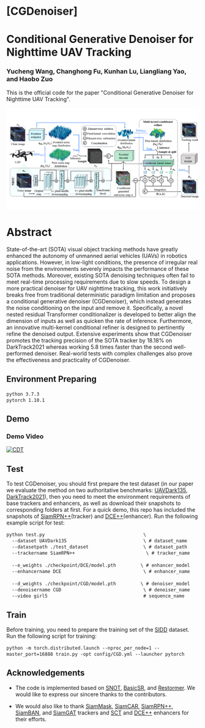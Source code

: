 # [CGDenoiser]
# Conditional Generative Denoiser for Nighttime UAV Tracking

### Yucheng Wang, Changhong Fu, Kunhan Lu, Liangliang Yao, and Haobo Zuo

This is the official code for the paper "Conditional Generative Denoiser for Nighttime UAV Tracking".

<img src="./main.png">

# Abstract

State-of-the-art (SOTA) visual object tracking methods have greatly enhanced the autonomy of unmanned aerial vehicles (UAVs) in robotics applications. However, in low-light conditions, the presence of irregular real noise from the environments severely impacts the performance of these SOTA methods. Moreover, existing SOTA denoising techniques often fail to meet real-time processing requirements due to slow speeds. To design a more practical denoiser for UAV nighttime tracking, this work initiatively breaks free from traditional deterministic paradigm limitation and proposes a conditional generative denoiser (CGDenoiser), which instead generates the noise conditioning on the input and remove it. Specifically, a novel nested residual Transformer conditionalizer is developed to better align the dimension of inputs as well as quicken the rate of inference. Furthermore, an innovative multi-kernel conditional refiner is designed to pertinently refine the denoised output. Extensive experiments show that CGDenoiser promotes the tracking precision of the SOTA tracker by 18.18% on DarkTrack2021 whereas working 5.8 times faster than the second well-performed denoiser. Real-world tests with complex challenges also prove the effectiveness and practicality of CGDenoiser.


## Environment Preparing

```
python 3.7.3
pytorch 1.10.1
```

## Demo
### Demo Video
[![CDT](https://res.cloudinary.com/marcomontalbano/image/upload/v1680953500/video_to_markdown/images/youtube--tuoebVKYEVg-c05b58ac6eb4c4700831b2b3070cd403.jpg)](https://youtu.be/tuoebVKYEVg "CDT")



## Test


To test CGDenoiser, you should first prepare the test dataset (in our paper we evaluate the method on two authoritative benchmarks: [UAVDark135](https://vision4robotics.github.io/project/uavdark135/), [DarkTrack2021](https://darktrack2021.netlify.app/)), then you need to meet the environment requirements of base trackers and enhancers, as well as download their snapshots to corresponding folders at first. For a quick demo, this repo has included the snapshots of [SiamRPN++](https://github.com/STVIR/pysot?tab=readme-ov-file)(tracker) and [DCE++](https://github.com/Li-Chongyi/Zero-DCE_extension)(enhancer). Run the following example script for test:

```
python test.py                                    \
  --dataset UAVDark135                            \ # dataset_name
  --datasetpath ./test_dataset                    \ # dataset_path
  --trackername SiamRPN++                          \ # tracker_name

  --e_weights ./checkpoint/DCE/model.pth         \ # enhancer_model
  --enhancername DCE                              \ # enhancer_name

  --d_weights ./checkpoint/CGD/model.pth         \ # denoiser_model
  --denoisername CGD                              \ # denoiser_name
  --video girl5                                   # sequence_name

```


## Train

Before training, you need to prepare the training set of the [SIDD](https://www.eecs.yorku.ca/~kamel/sidd/index.php) dataset. Run the following script for training:

```
python -m torch.distributed.launch --nproc_per_node=1 --master_port=16888 train.py -opt config/CGD.yml --launcher pytorch
```



## Acknowledgements
- The code is implemented based on [SNOT](https://github.com/vision4robotics/SiameseTracking4UAV), [BasicSR](https://github.com/XPixelGroup/BasicSR), and [Restormer](https://github.com/swz30/Restormer). We would like to express our sincere thanks to the contributors.

- We would also like to thank [SiamMask](https://github.com/foolwood/SiamMask), [SiamCAR](https://github.com/ohhhyeahhh/SiamCAR), [SiamRPN++](), [SiamBAN](https://github.com/hqucv/siamban), and [SiamGAT](https://github.com/ohhhyeahhh/SiamGAT) trackers and [SCT](https://github.com/vision4robotics/SCT) and [DCE++](https://github.com/Li-Chongyi/Zero-DCE_extension) enhancers for their efforts.

